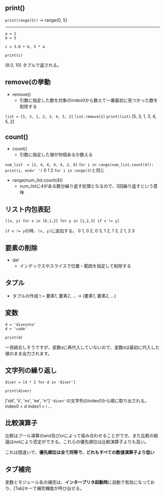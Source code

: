 ## print()
`print(range(5))`
-> range(0, 5)

***

```python:
a = 2
b = 5

c = 3.0 + b, 5 * a

print(c)
```
(8.0, 10)
タプルで返される。

## remove(の挙動
- remove()
  - 引数に指定した数を対象のindex0から数えて一番最初に見つかった数を削除する

`list = [5, 3, 1, 2, 3, 4, 5, 2]`
`list.remove(2)`
`print(list)`
[5, 3, 1, 3, 4, 5, 2]

## count()
- count()
  - 引数に指定した値が何個あるか数える

`num_list  = [2, 4, 6, 4, 4, 2, 6]`
`for i in range(num_list.count(4)):`
    `print(i, end=' ')`
0 1 2
`for i in range(3)`と同じ

- range(num_list.count(4))
  - num_listに4がある数分繰り返す処理となるので、3回繰り返すという意味

## リスト内包表記
`[(x, y) for x in [0,1,2] for y in [1,2,3] if x != y]`

`if x != y`の時、`(x, y)`に追加する。
0 1, 0 2, 0 3, 1 2, 1 3, 2 1, 2 3

## 要素の削除
- del
  - インデックスやスライスで位置・範囲を指定して削除する


## タプル
- タプルの作成
t = 要素1, 要素2, ...
-> (要素1, 要素2, ...)

## 変数
```python:
d = 'diveinto'
d + 'code'

print(d)
```
一見結合しそうですが、変数`d`に再代入していないので、変数`d`は最初に代入した値のまま出力されます。

## 文字列の繰り返し
```python:
diver = [d * 2 for d in 'diver']

print(diver)
```
['dd', 'ii', 'vv', 'ee', 'rr']
`'diver'`の文字列のindex0から順に取り出される。
index0 = d
index1 = i
...

## 比較演算子

比較はブール演算のand及びorによって組み合わせることができ、また比較の結論はnotにより否定ができる。これらの優先順位は比較演算子よりも高い。

これは間違いで、**優先順位は全て同等で、どれもすべての数値演算子より低い**

## タブ補完
変数とモジュール名の補完は、**インタープリタ起動時**に自動で有効になっており、[Tab]キーで補完機能が呼び出せる。

